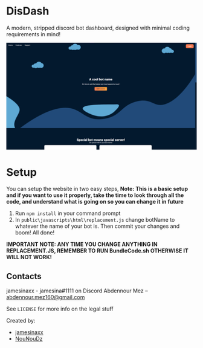 # DisDash

A modern, stripped discord bot dashboard, designed with minimal coding requirements in mind!

![](./assets/img/Screenshot.png)

# Setup

You can setup the website in two easy steps, **Note: This is a basic setup and if you want to use it properly, take the time to look through all the code, and understand what is going on so you can change it in future**

1. Run ``npm install`` in your command prompt
2. In ``public\javascripts\html\replacement.js`` change botName to whatever the name of your bot is. Then commit your changes and boom! All done!

**IMPORTANT NOTE: ANY TIME YOU CHANGE ANYTHING IN REPLACEMENT.JS, REMEMBER TO RUN BundleCode.sh OTHERWISE IT WILL NOT WORK!**

## Contacts
jamesinaxx - jamesina#1111 on Discord
Abdennour Mez – [abdennour.mez160@gmail.com](mailto:abdennour.mez160@gmail.com)

See ``LICENSE`` for more info on the legal stuff

Created by:
- [jamesinaxx](https://github.com/jamesinaxx)
- [NouNouDz](https://github.com/NouNouDz) 
